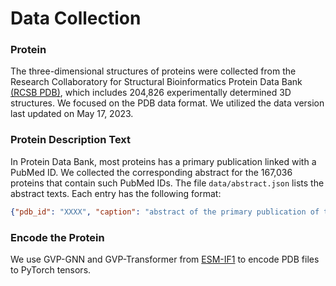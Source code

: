 # Data Collection

### Protein 

The three-dimensional structures of proteins were collected from the Research Collaboratory for Structural Bioinformatics Protein Data Bank [(RCSB PDB)](https://www.rcsb.org/), which includes 204,826 experimentally determined 3D structures. We focused on the PDB data format. We utilized the data version last updated on May 17, 2023. 

### Protein Description Text

In Protein Data Bank, most proteins has a primary publication linked with a PubMed ID. We collected the corresponding abstract for the 167,036 proteins that contain such PubMed IDs. The file `data/abstract.json` lists the abstract texts. 
Each entry has the following format:

```json
{"pdb_id": "XXXX", "caption": "abstract of the primary publication of this protein"}
```

### Encode the Protein

We use GVP-GNN and GVP-Transformer from [ESM-IF1](https://github.com/facebookresearch/esm/tree/main/examples/inverse_folding) to encode PDB files to PyTorch tensors. 
